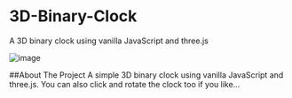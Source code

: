 # 3D-Binary-Clock
A 3D binary clock using vanilla JavaScript and three.js


![image](https://github.com/pmccullough060/3D-Binary-Clock/blob/main/RepoImages/BinaryClockExample.gif)

##About The Project
A simple 3D binary clock using vanilla JavaScript and three.js. You can also click and rotate the clock too if you like...
